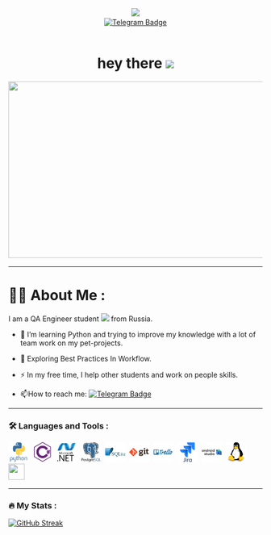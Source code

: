 <div id="header" align="center">
  <img src="https://media.giphy.com/media/dMLmQfCO7lCA2gX3tw/giphy.gif" width="100"/>
  <div id="badges">
  <a href="https://t.me/Lexx_042">
    <img src="https://img.shields.io/badge/Telegram-blue?logo=telegram&logoColor=white&style=for-the-badge" alt="Telegram Badge"/>
  </a>
</div>
  <img src="https://komarev.com/ghpvc/?username=Lexxx42&style=flat-square&color=blue" alt=""/>
  <h1>
  hey there
  <img src="https://media.giphy.com/media/hvRJCLFzcasrR4ia7z/giphy.gif" width="30px"/>
</h1>
</div>
<div align="center">
  <img src="https://media.giphy.com/media/u2pmTWUi0MXjyrMaVj/giphy.gif" width="550" height="350"/>

</div>

---

# :man_technologist: About Me :
I am a QA Engineer student <img src="https://media.giphy.com/media/5dLoIhuX12Nl1MnQJ1/giphy.gif" width="30"> from Russia.

- :telescope: I’m learning Python and trying to improve my knowledge with a lot of team work on my pet-projects.

- :seedling: Exploring Best Practices In Workflow.

- :zap: In my free time, I help other students and work on people skills.

- :mailbox:How to reach me: [![Telegram Badge](https://img.shields.io/badge/Telegram-blue?logo=telegram&logoColor=white&style=for-the-badge)](https://t.me/Lexx_042)

---

### :hammer_and_wrench: Languages and Tools :
<div>
  <img src="https://github.com/devicons/devicon/blob/master/icons/python/python-original-wordmark.svg" title="Python" alt="Python" width="40" height="40"/>&nbsp;
  <img src="https://github.com/devicons/devicon/blob/master/icons/csharp/csharp-line.svg" title="Csharp" alt="Csharp" width="40" height="40"/>&nbsp;
  <img src="https://github.com/devicons/devicon/blob/master/icons/dot-net/dot-net-original-wordmark.svg" title="DotNet" alt="DotNet" width="40" height="40"/>&nbsp;
  <img src="https://github.com/devicons/devicon/blob/master/icons/postgresql/postgresql-original-wordmark.svg" title="PostgreSQL" alt="PostgreSQL" width="40" height="40"/>&nbsp;
  <img src="https://github.com/devicons/devicon/blob/master/icons/sqlite/sqlite-original-wordmark.svg" title="SQLite" alt="SQLite" width="40" height="40"/>&nbsp;
  <img src="https://github.com/devicons/devicon/blob/master/icons/git/git-original-wordmark.svg" title="Git" alt="Git" width="40" height="40"/>&nbsp;
  <img src="https://github.com/devicons/devicon/blob/master/icons/trello/trello-plain-wordmark.svg" title="Trello" alt="Trello" width="40" height="40"/>&nbsp;
  <img src="https://github.com/devicons/devicon/blob/master/icons/jira/jira-original-wordmark.svg" title="Jira" alt="Jira" width="40" height="40"/>&nbsp;
  <img src="https://github.com/devicons/devicon/blob/master/icons/androidstudio/androidstudio-original-wordmark.svg" title="Android Studio" alt="Android Studio" width="40" height="40"/>&nbsp;
  <img src="https://github.com/devicons/devicon/blob/master/icons/linux/linux-original.svg" title="Linux" alt="Linux" width="40" height="40"/>&nbsp;
  <img height="32" width="32" src="https://cdn.jsdelivr.net/npm/simple-icons@v8/icons/postman.svg" />
</div>

---

### :fire: My Stats :
[![GitHub Streak](http://github-readme-streak-stats.herokuapp.com?user=Lexxx42&theme=dark&background=000000)](https://git.io/streak-stats)
